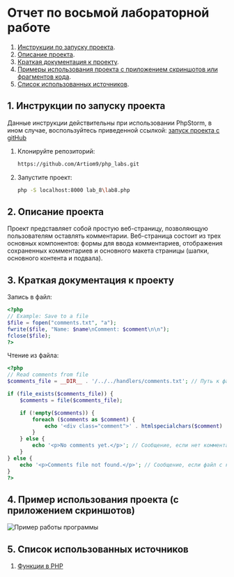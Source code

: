 # Отчет по восьмой лабораторной работе

1. [Инструкции по запуску проекта](#1-инструкции-по-запуску-проекта).
2. [Описание проекта](#2-описание-проекта).
3. [Краткая документация к проекту](#3-краткая-документация-к-проекту).
4. [Примеры использования проекта с приложением скриншотов или фрагментов кода](#4-пример-использования-проекта-с-приложением-скриншотов).
5. [Список использованных источников](#5-список-использованных-источников).

## 1. Инструкции по запуску проекта

Данные инструкции действительны при использовании PhpStorm, в ином случае, воспользуйтесь приведенной ссылкой:
[запуск проекта с gitHub](https://www.youtube.com/watch?v=6N6JFynR0gM)

1. Клонируйте репозиторий:
   ```bash
   https://github.com/Artiom9/php_labs.git
2. Запустите проект:
   <!-- Если у вас есть веб-сервер (например, Apache или Nginx), настройте его так, чтобы корневой каталог указывал на
   каталог вашего проекта.  
   Если у вас нет веб-сервера, вы можете использовать встроенный сервер PHP для тестирования: -->
   ```bash 
   php -S localhost:8000 lab_8\lab8.php

## 2. Описание проекта

Проект представляет собой простую веб-страницу, позволяющую пользователям оставлять комментарии. Веб-страница состоит из трех основных компонентов: формы для ввода комментариев, отображения сохраненных комментариев и основного макета страницы (шапки, основного контента и подвала).

## 3. Краткая документация к проекту

Запись в файл:
```php
<?php
// Example: Save to a file
$file = fopen("comments.txt", "a");
fwrite($file, "Name: $name\nComment: $comment\n\n");
fclose($file);
?>
```

Чтение из файла:
```php
<?php
// Read comments from file
$comments_file = __DIR__ . '/../../handlers/comments.txt'; // Путь к файлу с комментариями

if (file_exists($comments_file)) {
    $comments = file($comments_file);

    if (!empty($comments)) {
        foreach ($comments as $comment) {
            echo '<div class="comment">' . htmlspecialchars($comment) . '</div>'; // Вывод комментариев
        }
    } else {
        echo '<p>No comments yet.</p>'; // Сообщение, если нет комментариев
    }
} else {
    echo '<p>Comments file not found.</p>'; // Сообщение, если файл с комментариями не найден
}
?>
```

## 4. Пример использования проекта (с приложением скриншотов)

![Пример работы программы](sample.png)

## 5. Список использованных источников

1. [Функции в PHP](https://www.php.net/manual/ru/functions.user-defined.php)
